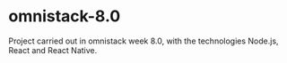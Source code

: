 # omnistack-8.0
Project carried out in omnistack week 8.0, with the technologies Node.js, React and React Native.
